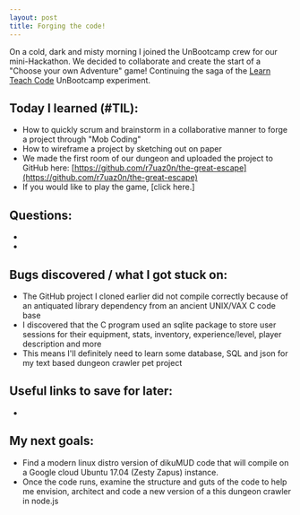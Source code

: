 ```yaml
---
layout: post
title: Forging the code!
---
```


On a cold, dark and misty morning I joined the UnBootcamp crew for our mini-Hackathon.  We decided to collaborate and create the start of a "Choose your own Adventure" game!
Continuing the saga of the [Learn Teach Code](http://learnteachcode.org/) UnBootcamp experiment.

## Today I learned (#TIL):

- How to quickly scrum and brainstorm in a collaborative manner to forge a project through "Mob Coding"
- How to wireframe a project by sketching out on paper
- We made the first room of our dungeon and uploaded the project to GitHub here: [https://github.com/r7uaz0n/the-great-escape](https://github.com/r7uaz0n/the-great-escape)
- If you would like to play the game, [click here.]

## Questions:

-
-

## Bugs discovered / what I got stuck on:

- The GitHub project I cloned earlier did not compile correctly because of an antiquated library dependency from an ancient UNIX/VAX C code base
- I discovered that the C program used an sqlite package to store user sessions for their equipment, stats, inventory, experience/level, player description and more
- This means I'll definitely need to learn some database, SQL and json for my text based dungeon crawler pet project


## Useful links to save for later:

-


## My next goals:

- Find a modern linux distro version of dikuMUD code that will compile on a Google cloud Ubuntu 17.04 (Zesty Zapus) instance.
- Once the code runs, examine the structure and guts of the code to help me envision, architect and code a new version of a this dungeon crawler in node.js
